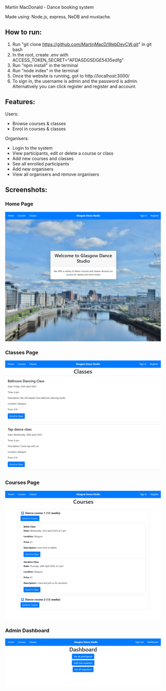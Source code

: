 Martin MacDonald - Dance booking system

Made using:
Node.js, express, NeDB and mustache.

## How to run:

1. Run "git clone https://github.com/MartinMacD/WebDevCW.git" in git bash
2. In the root, create .env with ACCESS_TOKEN_SECRET="AFDASDGSDG£5435edfg"
3. Run "npm install" in the terminal
4. Run "node index" in the terminal
5. Once the website is running, got to http://localhost:3000/
6. To sign in, the username is admin and the password is admin. Alternatively you can click register and register and account.

## Features: <br> 
Users:  <br> 
* Browse courses & classes  <br> 
* Enrol in courses & classes <br> 

Organisers:  <br> 
* Login to the system  <br> 
* View participants, edit or delete a course or class  <br> 
* Add new courses and classes  <br> 
* See all enrolled participants  <br> 
* Add new organisers  <br> 
* View all organisers and remove organisers  <br> 


## Screenshots: <br> 
### Home Page
![Home Page](/Screenshots/HomePage.png?raw=true "Home Page") 
### Classes Page
![Classes Page](/Screenshots/Classes.png?raw=true "Classes Page") 
### Courses Page
![Courses Page](/Screenshots/Courses.png?raw=true "Courses Page") 
### Admin Dashboard
![Admin Dashboard](/Screenshots/Dashboard.png?raw=true "Admin Dashboard") 